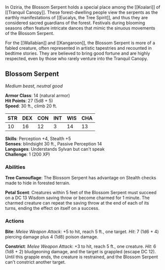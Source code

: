 In Oziria, the Blossom Serpent holds a special place among the [[Koalari]] of [[Tranquil Canopy]]. These forest-dwelling people view the serpents as the earthly manifestations of [[Eucalys, the Tree Spirit]], and thus they are considered sacred guardians of the forest. Festivals during blooming seasons often feature intricate dances that mimic the sinuous movements of the Blossom Serpent.

For the [[Wallabian]] and [[Kangaroon]], the Blossom Serpent is more of a fabled creature, often represented in artistic tapestries and recounted in bedtime stories. They are believed to bring good fortune and are highly respected, even by those who rarely venture into the Tranquil Canopy.

## Blossom Serpent

_Medium beast, neutral good_

**Armor Class**: 14 (natural armor)  
**Hit Points**: 27 (5d8 + 5)  
**Speed**: 30 ft., climb 20 ft.

|STR|DEX|CON|INT|WIS|CHA|
|---|---|---|---|---|---|
|10|16|12|3|14|13|

**Skills**: Perception +4, Stealth +5  
**Senses**: blindsight 30 ft., Passive Perception 14  
**Languages**: Understands Sylvan but can't speak  
**Challenge**: 1 (200 XP)

### Abilities

**Tree Camouflage**: The Blossom Serpent has advantage on Stealth checks made to hide in forested terrain.

**Petal Scent**: Creatures within 5 feet of the Blossom Serpent must succeed on a DC 13 Wisdom saving throw or become charmed for 1 minute. The charmed creature can repeat the saving throw at the end of each of its turns, ending the effect on itself on a success.

### Actions

**Bite**: _Melee Weapon Attack_: +5 to hit, reach 5 ft., one target. _Hit_: 7 (1d6 + 4) piercing damage plus 4 (1d8) poison damage.

**Constrict**: _Melee Weapon Attack_: +3 to hit, reach 5 ft., one creature. _Hit_: 6 (1d8 + 2) bludgeoning damage, and the target is grappled (escape DC 12). Until this grapple ends, the creature is restrained, and the Blossom Serpent can't constrict another target.